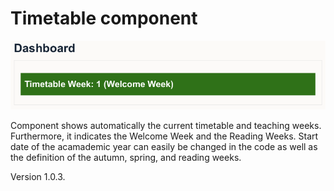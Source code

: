 # Timetable component

![Image that shows the component on the dashboard](img/timetable.png)

Component shows automatically the current timetable and teaching weeks. Furthermore, it indicates the Welcome Week and the Reading Weeks. Start date of the acamademic year can easily be changed in the code as well as the definition of the autumn, spring, and reading weeks.

Version 1.0.3.
